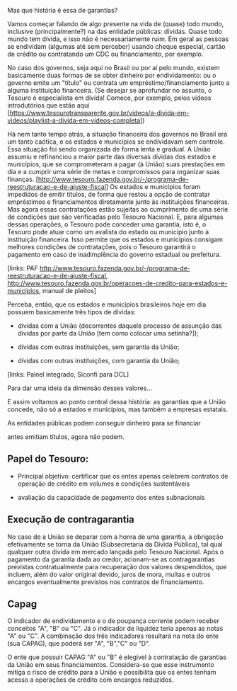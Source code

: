 
Mas que história é essa de garantias? 

Vamos começar falando de algo presente na vida de (quase) todo mundo, inclusive (principalmente?) na das entidade públicas: dívidas. Quase todo mundo tem dívida, e isso não é necessariamente ruim. Em geral as pessoas se endividam (algumas até sem perceber) usando cheque especial, cartão de crédito ou contratando um CDC ou financiamento, por exemplo.

No caso dos governos, seja aqui no Brasil ou por aí pelo mundo, existem basicamente duas formas de se obter dinheiro por endividamento: ou o governo emite um "título" ou contrata um empréstimo/financiamento junto a alguma instituição financeira. (Se desejar se aprofundar no assunto, o Tesouro é especialista em dívida! Comece, por exemplo, pelos vídeos introdutórios que estão aqui [https://www.tesourotransparente.gov.br/videos/a-divida-em-videos/playlist-a-divida-em-videos-completa])

Há nem tanto tempo atrás, a situação financeira dos governos no Brasil era um tanto caótica, e os estados e municípios se endividavam sem controle. Essa situação foi sendo organizada de forma lenta e gradual. A União assumiu e refinanciou a maior parte das diversas dívidas dos estados e municípios, que se comprometeram a pagar (à União) suas prestações em dia e a cumprir uma série de metas e compromissos para organizar suas finanças.
[http://www.tesouro.fazenda.gov.br/-/programa-de-reestruturacao-e-de-ajuste-fiscal]
Os estados e municípios foram impedidos de emitir títulos, de forma que restou a opção de contratar empréstimos e financiamentos diretamente junto às instituições financeiras. Mas agora essas contratações estão sujeitas ao cumprimento de uma série de condições que são verificadas pelo Tesouro Nacional. E, para algumas dessas operações, o Tesouro pode conceder uma garantia, isto é, o Tesouro pode atuar como um avalista do estado ou município junto à instituição financeira. Isso permite que os estados e municípios consigam melhores condições de contratações, pois o Tesouro garantirá o pagamento em caso de inadimplência do governo estadual ou prefeitura.

[links: PAF http://www.tesouro.fazenda.gov.br/-/programa-de-reestruturacao-e-de-ajuste-fiscal, http://www.tesouro.fazenda.gov.br/operacoes-de-credito-para-estados-e-municipios, manual de pleitos]

Perceba, então, que os estados e municípios brasileiros hoje em dia possuem basicamente três tipos de dívidas:

* dívidas com a União (decorrentes daquele processo de assunção das dívidas por parte da União [tem como colocar uma setinha?]);

* dívidas com outras instituições, sem garantia da União;

* dívidas com outras instituições, com garantia da União;

[links: Painel integrado, Siconfi para DCL]

Para dar uma ideia da dimensão desses valores...

E assim voltamos ao ponto central dessa história: as garantias que a União concede, não só a estados e municípios, mas também a empresas estatais.







As entidades públicas podem conseguir dinheiro para se financiar

antes emitiam títulos, agora não podem.


## Papel do Tesouro: 

* Principal objetivo: certificar que os entes apenas celebrem contratos de operação de crédito em volumes e condições sustentáveis

* avaliação da capacidade de pagamento dos entes subnacionais


## Execução de contragarantia

No caso de a União se deparar com a honra de uma garantia, a obrigação efetivamente se torna da União (Subsecretaria da Dívida Pública), tal qual qualquer outra dívida em mercado lançada pelo Tesouro Nacional.   Após o pagamento da garantia dada ao credor, acionam-se as contragarantias previstas contratualmente para recuperação dos valores despendidos, que incluem, além do valor original devido, juros de mora, multas e outros encargos eventualmente previstos nos contratos de financiamento. 


## Capag

O indicador de endividamento e o de poupança corrente podem receber conceitos "A", "B" ou "C". Já o indicador de liquidez teria apenas as notas "A" ou "C". A combinação dos três indicadores resultará na nota do ente (sua CAPAG), que poderá ser "A", "B","C" ou "D".
 
O ente que possuir CAPAG "A" ou "B" é elegível à contratação de garantias da União em seus financiamentos. Considera-se que esse instrumento mitiga o risco de crédito para a União e possibilita que os entes tenham acesso a operações de crédito com encargos reduzidos.

